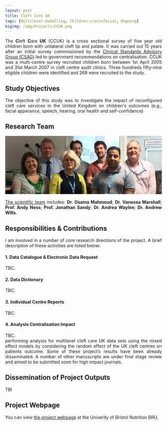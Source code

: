 ```yaml
---
layout: post
title: Cleft Care UK
tags: [Multilevel-modelling, Children-craniofacial, Ongoing]
bigimg: /img/Projects/CCUK.png
---
```

<p align="justify">
The <strong>C</strong>left <strong>C</strong>are <strong>UK</strong> (CCUK) is a cross sectional survey of five year old children born with unilateral cleft lip and palate. It was carried out 15 years after an initial survey commissioned by the <a href="https://www.ncbi.nlm.nih.gov/pubmed/9547971" target="_blank">Clinical Standards Advisory Group (CSAG)</a> led to government recommendations on centralisation. CCUK was a multi-centre survey recruited children born between 1st April 2005 and 31st March 2007 in cleft centre audit clinics. Three hundreds fifty-nine eligible children were identified and 268 were recruited to the study.
</p>

## Study Objectives
<p align="justify">
The objective of this study was to investigate the impact of reconfigured cleft care services in the United Kingdom on children's outcomes (e.g., facial apperance, speech, hearing, oral health and self-confidence)
</p>

## Research Team
<img src="/img/Projects/CCUK_scientific_group.jpg" width="680">
<p align="justify">
<a href="http://www.uhbristol.nhs.uk/research-innovation/our-research/bristol-nutrition-bru/cleft-care-uk/contact-us/" target="_blank">The scientific team</a> includes: <strong>Dr. Osama Mahmoud</strong>; <strong>Dr. Vanessa Marshall</strong>; <strong>Prof. Andy Ness</strong>; <strong>Prof. Jonathan Sandy</strong>; <strong>Dr. Andrea Waylen</strong>; <strong>Dr. Andrew Wills</strong>.
</p>

## Responsibilities & Contributions
<p align="justify">
I am involved in a number of core research directions of the project. A brief description of these activities are listed below:
</p>

#### 1. Data Catalogue & Electronic Data Request
TBC.

#### 2. Data Dictionary
TBC.

#### 3. Individual Centre Reports
TBC.

#### 4. Analysis Centralisation Impact
<p align="justify">
TBC.<br>
performing analysis for multilevel cleft care UK data sets using the mixed effect models by considering the random effect of the UK cleft centres on patients outcome. Some of these
project’s results have been already disseminated. A number of other manuscripts are under final stage review and aimed to be submitted soon for high impact journals.
</p>

## Dissemination of Project Outputs
TBI

## Project Webpage
<p align="justify">
You can view <a href="http://www.uhbristol.nhs.uk/research-innovation/our-research/bristol-nutrition-bru/cleft-care-uk/" target="_blank">the project webpage</a> at the Univerity of Bristol Nutrition BRU.
</p>
